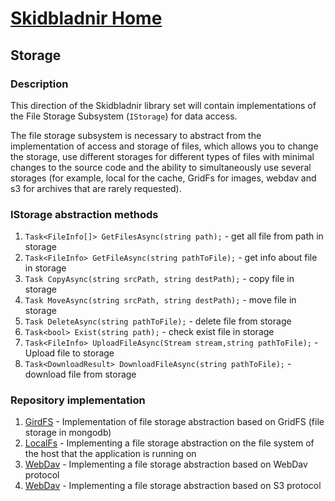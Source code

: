 # [Skidbladnir Home](../../README.md)

## Storage

### Description

This direction of the Skidbladnir library set will contain implementations of the File Storage Subsystem (`IStorage`) for data access.

The file storage subsystem is necessary to abstract from the implementation of access and storage of files, which allows you to change the storage, use different storages for different types of files with minimal changes to the source code and the ability to simultaneously use several storages (for example, local for the cache, GridFs for images, webdav and s3 for archives that are rarely requested).

### IStorage abstraction methods

1. `Task<FileInfo[]> GetFilesAsync(string path);` - get all file from path in storage
1. `Task<FileInfo> GetFileAsync(string pathToFile);` - get info about file in storage
1. `Task CopyAsync(string srcPath, string destPath);` - copy file in storage
1. `Task MoveAsync(string srcPath, string destPath);` - move file in storage
1. `Task DeleteAsync(string pathToFile);` - delete file from storage
1. `Task<bool> Exist(string path);` - check exist file in storage
1. `Task<FileInfo> UploadFileAsync(Stream stream,string pathToFile);` - Upload file to storage
1. `Task<DownloadResult> DownloadFileAsync(string pathToFile);` - download file from storage

### Repository implementation

1. [GirdFS](Skidbladnir.Storage.GridFS/README.md) - Implementation of file storage abstraction based on GridFS (file storage in mongodb)
2. [LocalFs](Skidbladnir.Storage.LocalFileStorage/README.md) - Implementing a file storage abstraction on the file system of the host that the application is running on
3. [WebDav](Skidbladnir.Storage.WebDav/README.md) - Implementing a file storage abstraction based on WebDav protocol
4. [WebDav](Skidbladnir.Storage.S3/README.md) - Implementing a file storage abstraction based on S3 protocol
